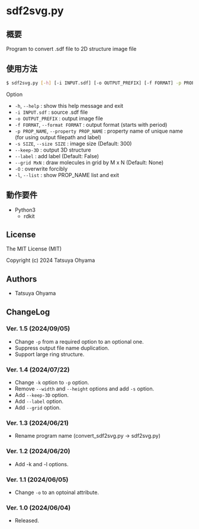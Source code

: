# sdf2svg.py

## 概要
Program to convert .sdf file to 2D structure image file


## 使用方法
```sh
$ sdf2svg.py [-h] [-i INPUT.sdf] [-o OUTPUT_PREFIX] [-f FORMAT] -p PROP_NAME [-s SIZE] [--keep-3D] [--label] [--grid MxN] [-O] [-l]
```

Option

* `-h`, `--help`
	: show this help message and exit
* `-i INPUT.sdf`
	: source .sdf file
* `-o OUTPUT_PREFIX`
	: output image file
* `-f FORMAT`, `--format FORMAT`
	: output format (starts with period)
* `-p PROP_NAME`, `--property PROP_NAME`
	: property name of unique name (for using output filepath and label)
* `-s SIZE`, `--size SIZE`
	: image size (Default: 300)
* `--keep-3D`
	: output 3D structure
* `--label`
	: add label (Default: False)
* `--grid MxN`
	: draw molecules in grid by M x N (Default: None)
* `-O`
	: overwrite forcibly
* `-l`, `--list`
	: show PROP_NAME list and exit



## 動作要件
* Python3
	* rdkit


## License
The MIT License (MIT)

Copyright (c) 2024 Tatsuya Ohyama


## Authors
* Tatsuya Ohyama

## ChangeLog
### Ver. 1.5 (2024/09/05)
* Change `-p` from a required option to an optional one.
* Suppress output file name duplication.
* Support large ring structure.

### Ver. 1.4 (2024/07/22)
* Change `-k` option to `-p` option.
* Remove `--width` and `--height` options and add `-s` option.
* Add `--keep-3D` option.
* Add `--label` option.
* Add `--grid` option.

### Ver. 1.3 (2024/06/21)
* Rename program name (convert_sdf2svg.py -> sdf2svg.py)

### Ver. 1.2 (2024/06/20)
* Add -k and -l options.

### Ver. 1.1 (2024/06/05)
* Change `-o` to an optoinal attribute.

### Ver. 1.0 (2024/06/04)
* Released.
